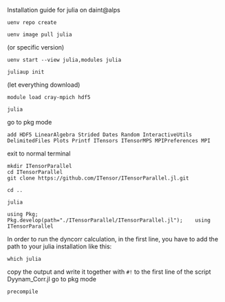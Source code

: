 Installation guide for julia on daint@alps
```shell
uenv repo create
```
```shell
uenv image pull julia
```
(or specific version)
```shell
uenv start --view julia,modules julia
```
```shell
juliaup init
```
(let everything download)
```shell
module load cray-mpich hdf5
```
```shell
julia
```
go to pkg mode
```shell
add HDF5 LinearAlgebra Strided Dates Random InteractiveUtils DelimitedFiles Plots Printf ITensors ITensorMPS MPIPreferences MPI
```
exit to normal terminal
```shell
mkdir ITensorParallel
cd ITensorParallel
git clone https://github.com/ITensor/ITensorParallel.jl.git
```
```shell
cd ..
```
```shell
julia
```
```shell
using Pkg;    Pkg.develop(path="./ITensorParallel/ITensorParallel.jl");    using ITensorParallel
```
In order to run the dyncorr calculation, in the first line, you have to add the path to your julia installation like this:
```shell
which julia
```
copy the output and write it together with `#!` to the first line of the script Dyynam_Corr.jl
go to pkg mode
```shell
precompile
```
